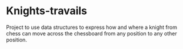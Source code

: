 # Knights-travails
Project to use data structures to express how and where a knight from chess can move across the chessboard from any position to any other position. 
